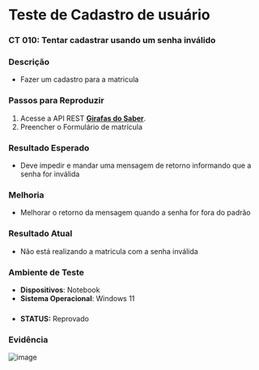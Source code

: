 # Teste de Cadastro de usuário

### CT 010: Tentar cadastrar usando um senha inválido

### Descrição  
- Fazer um cadastro para a matricula

### Passos para Reproduzir  
1. Acesse a API REST **[Girafas do Saber](https://jessikaaguiar.github.io/forms-qa/)**.  
2. Preencher o Formulário de matrícula  

### Resultado Esperado  
- Deve impedir e mandar uma mensagem de retorno informando que a senha for inválida

### Melhoria
- Melhorar o retorno da mensagem quando a senha for fora do padrão

### Resultado Atual  
- Não está realizando a matricula com a senha inválida
  
### Ambiente de Teste  
- **Dispositivos**: Notebook
- **Sistema Operacional**: Windows 11

###
- **STATUS:** Reprovado

### Evidência  
![image](../assets/aprovado/Tentar%20cadastrar%20usando%20um%20senha%20inválido.png)
